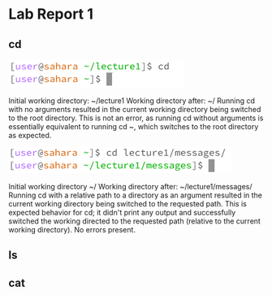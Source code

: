 # Lab Report 1

## cd

![Image](Screenshot_4.png)

Initial working directory: ~/lecture1
Working directory after: ~/
Running cd with no arguments resulted in the current working directory being switched to the root directory. This is not an error, as running cd without arguments is essentially equivalent to running cd ~, which switches to the root directory as expected.

![Image](Screenshot_5.png)

Initial working directory ~/
Working directory after: ~/lecture1/messages/
Running cd with a relative path to a directory as an argument resulted in the current working directory being switched to the requested path. This is expected behavior for cd; it didn't print any output and successfully switched the working directed to the requested path (relative to the current working directory). No errors present.


## ls


## cat

